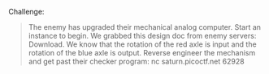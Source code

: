 Challenge:
> The enemy has upgraded their mechanical analog computer. Start an instance to begin.
We grabbed this design doc from enemy servers: Download. We know that the rotation of the red axle is input and the rotation of the blue axle is output. Reverse engineer the mechanism and get past their checker program:
nc saturn.picoctf.net 62928
